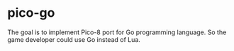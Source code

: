# pico-go

The goal is to implement Pico-8 port for Go programming language. So the game developer could use Go instead of Lua.

